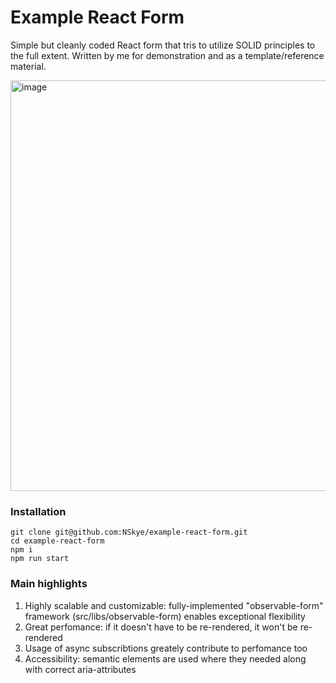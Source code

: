 # Example React Form

Simple but cleanly coded React form that tris to utilize SOLID principles to the full extent. Written by me for demonstration and as a template/reference material.

<img width="657" alt="image" src="https://user-images.githubusercontent.com/30626748/226417620-cdb9069c-ff52-430d-b66f-4689f26c92ba.png">

### Installation

```
git clone git@github.com:NSkye/example-react-form.git
cd example-react-form
npm i
npm run start
```

### Main highlights

1. Highly scalable and customizable: fully-implemented "observable-form" framework (src/libs/observable-form) enables exceptional flexibility
2. Great perfomance: if it doesn't have to be re-rendered, it won't be re-rendered
3. Usage of async subscribtions greately contribute to perfomance too
4. Accessibility: semantic elements are used where they needed along with correct aria-attributes

